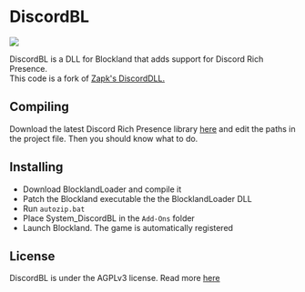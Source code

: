# DiscordBL
<img src="https://img.shields.io/badge/version-1.1-lightgrey.svg">

DiscordBL is a DLL for Blockland that adds support for Discord Rich Presence.<br>
This code is a fork of [Zapk's DiscordDLL.](https://github.com/blocklandana/blockland-discord)<br>

## Compiling
Download the latest Discord Rich Presence library [here](https://github.com/discordapp/discord-rpc/releases) and edit the paths in the project file. Then you should know what to do.

## Installing
* Download BlocklandLoader and compile it
* Patch the Blockland executable the the BlocklandLoader DLL
* Run `autozip.bat`
* Place System_DiscordBL in the `Add-Ons` folder
* Launch Blockland. The game is automatically registered

## License
DiscordBL is under the AGPLv3 license. Read more [here](https://github.com/carrot512/DiscordBL/blob/master/LICENSE)